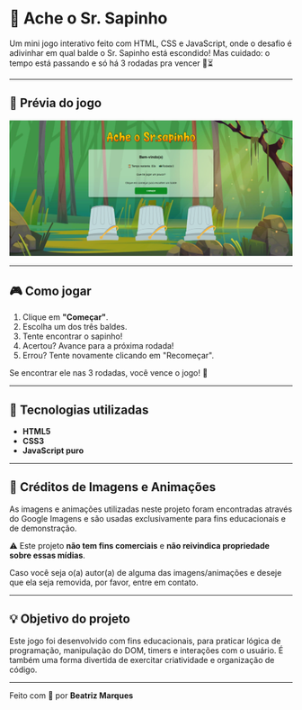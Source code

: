 # 🐸 Ache o Sr. Sapinho

Um mini jogo interativo feito com HTML, CSS e JavaScript, onde o desafio é adivinhar em qual balde o Sr. Sapinho está escondido! Mas cuidado: o tempo está passando e só há 3 rodadas pra vencer 👀⏳

---

## 📸 Prévia do jogo

![Ache o Sr. Sapinho](./imagens/inicio.png)

---

## 🎮 Como jogar

1. Clique em **"Começar"**.
2. Escolha um dos três baldes.
3. Tente encontrar o sapinho!
4. Acertou? Avance para a próxima rodada!
5. Errou? Tente novamente clicando em "Recomeçar".

Se encontrar ele nas 3 rodadas, você vence o jogo! 🎉

---

## 🧪 Tecnologias utilizadas

- **HTML5**
- **CSS3**
- **JavaScript puro**

---

## 📸 Créditos de Imagens e Animações

As imagens e animações utilizadas neste projeto foram encontradas através do Google Imagens e são usadas exclusivamente para fins educacionais e de demonstração.

⚠️ Este projeto **não tem fins comerciais** e **não reivindica propriedade sobre essas mídias**.

Caso você seja o(a) autor(a) de alguma das imagens/animações e deseje que ela seja removida, por favor, entre em contato.

---

## 💡 Objetivo do projeto

Este jogo foi desenvolvido com fins educacionais, para praticar lógica de programação, manipulação do DOM, timers e interações com o usuário. É também uma forma divertida de exercitar criatividade e organização de código.

---

Feito com 🧡 por **Beatriz Marques**

